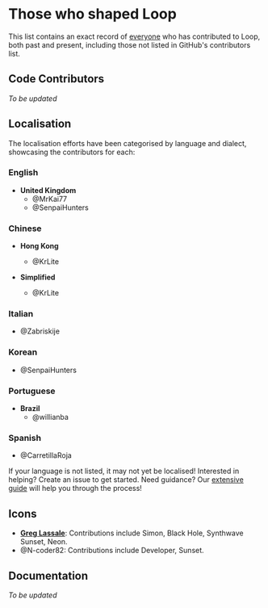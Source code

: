 # Those who shaped Loop

This list contains an exact record of [everyone](https://github.com/MrKai77/Loop/graphs/contributors) who has contributed to Loop, both past and present, including those not listed in GitHub's contributors list.

## Code Contributors

*To be updated*

## Localisation

The localisation efforts have been categorised by language and dialect, showcasing the contributors for each:

### English

- **United Kingdom**
  - @MrKai77
  - @SenpaiHunters

### Chinese

- **Hong Kong**
  - @KrLite

- **Simplified**
  - @KrLite

### Italian

- @Zabriskije

### Korean

- @SenpaiHunters

### Portuguese

- **Brazil**
  - @willianba

### Spanish

- @CarretillaRoja

If your language is not listed, it may not yet be localised! Interested in helping? Create an issue to get started. Need guidance? Our [extensive guide](/CONTRIBUTING.md) will help you through the process!

## Icons

- [**Greg Lassale**](https://fxtwitter.com/greglassale): Contributions include Simon, Black Hole, Synthwave Sunset, Neon.
- @N-coder82: Contributions include Developer, Sunset.

## Documentation

*To be updated*

